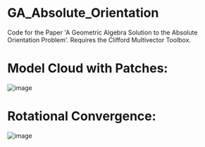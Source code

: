 # GA_Absolute_Orientation
Code for the Paper 'A Geometric Algebra Solution to the Absolute Orientation Problem'. Requires the Clifford Multivector Toolbox. 

# Model Cloud with Patches:
![image](https://github.com/harismats/GA_Absolute_Orientation/assets/73408879/954ff88f-c627-49b3-923a-00cbb7f468d9)

# Rotational Convergence:
![image](https://github.com/harismats/GA_Absolute_Orientation/assets/73408879/6ab3e574-d3c7-4fbd-b414-e9d1c12e2297)





